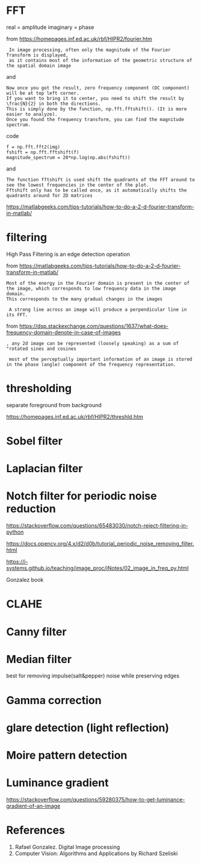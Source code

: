 
# FFT 

real = amplitude
imaginary = phase

from https://homepages.inf.ed.ac.uk/rbf/HIPR2/fourier.htm
```
 In image processing, often only the magnitude of the Fourier Transform is displayed, 
 as it contains most of the information of the geometric structure of the spatial domain image
```

and
```
Now once you got the result, zero frequency component (DC component) will be at top left corner.
If you want to bring it to center, you need to shift the result by \frac{N}{2} in both the directions.
This is simply done by the function, np.fft.fftshift(). (It is more easier to analyze).
Once you found the frequency transform, you can find the magnitude spectrum.

```
code
```
f = np.fft.fft2(img)
fshift = np.fft.fftshift(f)
magnitude_spectrum = 20*np.log(np.abs(fshift))
```
and
```
The function fftshift is used shift the quadrants of the FFT around to see the lowest frequencies in the center of the plot.
Fftshift only has to be called once, as it automatically shifts the quadrants around for 2D matrices
```
https://matlabgeeks.com/tips-tutorials/how-to-do-a-2-d-fourier-transform-in-matlab/

# filtering

High Pass Filtering is an edge detection operation

from https://matlabgeeks.com/tips-tutorials/how-to-do-a-2-d-fourier-transform-in-matlab/

```
Most of the energy in the Fourier domain is present in the center of the image, which corresponds to low frequency data in the image domain.
This corresponds to the many gradual changes in the images

 A strong line across an image will produce a perpendicular line in its FFT. 
```


from
https://dsp.stackexchange.com/questions/1637/what-does-frequency-domain-denote-in-case-of-images
```
, any 2d image can be represented (loosely speaking) as a sum of "rotated sines and cosines

 most of the perceptually important information of an image is stored in the phase (angle) component of the frequency representation.
```

# thresholding

separate foreground from background

https://homepages.inf.ed.ac.uk/rbf/HIPR2/threshld.htm

# Sobel filter

# Laplacian filter

# Notch filter for periodic noise reduction

https://stackoverflow.com/questions/65483030/notch-reject-filtering-in-python

https://docs.opencv.org/4.x/d2/d0b/tutorial_periodic_noise_removing_filter.html

https://i-systems.github.io/teaching/image_proc/iNotes/02_image_in_freq_py.html

Gonzalez book

# CLAHE

# Canny filter


# Median filter

best for removing impulse(salt&pepper) noise while preserving edges

# Gamma correction

# glare detection (light reflection)

# Moire pattern detection

# Luminance gradient

https://stackoverflow.com/questions/59280375/how-to-get-luminance-gradient-of-an-image

# References

1.  Rafael Gonzalez.  Digital Image processing
2.  Computer Vision: Algorithms and Applications by Richard Szeliski
